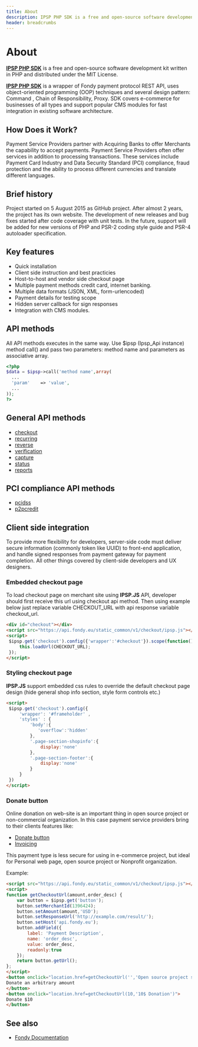 ```yaml
---
title: About
description: IPSP PHP SDK is a free and open-source software development kit written in PHP and distributed under the MIT License
header: breadcrumbs
---
```


# About

[**IPSP PHP SDK**]({{site.url}}) is a free and open-source software development kit written in PHP and distributed under the MIT License. 

[**IPSP PHP SDK**]({{site.url}}) is a wrapper of Fondy payment protocol REST API, uses object-oriented programming (OOP) 
techniques and several design pattern: Command , Chain of Responsibility, Proxy. SDK covers e-commerce 
for businesses of all types and support popular CMS modules for fast integration in existing software architecture.


## How Does it Work?

Payment Service Providers partner with Acquiring Banks to offer Merchants the capability to 
accept payments. Payment Service Providers often offer services in addition to processing 
transactions. These services include Payment Card Industry and Data Security Standard (PCI) 
compliance, fraud protection and the ability to process different currencies and translate different languages.

## Brief history

Project started on 5 August 2015 as GitHub project. After almost 2 years, the project has its own website. 
The development of new releases and bug fixes started after code coverage with unit tests. In the future, 
support will be added for new versions of PHP and PSR-2 coding style guide and PSR-4 autoloader specification.

## Key features

- Quick installation
- Client side instruction and best practicies
- Host-to-host and vendor side checkout page
- Multiple payment methods credit card, internet banking.
- Multiple data formats (JSON, XML, form-urlencoded)
- Payment details for testing scope
- Hidden server callback for sign responses
- Integration with CMS modules.

## API methods

All API methods executes in the same way. Use $ipsp (Ipsp_Api instance) 
method call() and pass two parameters: method name and parameters as associative array.

```php
<?php
$data = $ipsp->call('method name',array(
  ...
  'param'    => 'value',
  ...
));
?>
```

<div class="row">
    <div class="col-sm-6">
    <h2>General API methods</h2>
    <nav class="cards section">
    <ul class="cards">
        <li><a href="/docs/api-methods/1.accept-purchase-hosted-payment-page.html">checkout</a></li>
        <li><a href="/docs/api-methods/3.purchase-using-card-token.html">recurring</a></li>
        <li><a href="/docs/api-methods/5.order-refund.html">reverse</a></li>
        <li><a href="/docs/api-methods/7.card-verification.html">verification</a></li>
        <li><a href="/docs/api-methods/8.order-capture.html">capture</a></li>
        <li><a href="/docs/api-methods/6.check-payment-status.html">status</a></li>
        <li><a href="/docs/api-methods/4.payment-report.html">reports</a></li>
    </ul>
    </nav>
    </div>
    <div class="col-sm-6">
        <h2>PCI compliance API methods</h2>
        <nav class="cards section">
        <ul>
            <li><a href="/docs/api-methods/2.accept-purchase-merchant-payment-page.html">pcidss</a></li>
            <li><a href="/docs/api-methods/9.p2p-card-credit.html">p2pcredit</a></li>
        </ul>
        </nav>
    </div>
</div>

## Client side integration

To provide more flexibility for developers, server-side code must deliver secure information 
(commonly token like UUID) to front-end application, and handle signed responses from payment gateway 
for payment completion. All other things covered by client-side developers and UX designers.

### Embedded checkout page

To load checkout page on merchant site using **IPSP.JS** API, developer should first receive this url using checkout api method. 
Then using example below just replace variable CHECKOUT_URL with api response variable checkout_url.

```html
<div id="checkout"></div>
<script src="https://api.fondy.eu/static_common/v1/checkout/ipsp.js"></script>
<script>
 $ipsp.get('checkout').config({'wrapper':'#checkout'}).scope(function(){
     this.loadUrl(CHECKOUT_URL);
 });
</script>
```

### Styling checkout page

**IPSP.JS** support embedded css rules to override the default checkout page design (hide general shop info section, style form controls etc.)

```html
<script>
 $ipsp.get('checkout').config({
     'wrapper': '#frameholder' ,
     'styles' : {
         'body':{
            'overflow':'hidden'
         },
         '.page-section-shopinfo':{
             display:'none'
         },
         '.page-section-footer':{
             display:'none'
         }
     }
 })
</script>
```

### Donate button

Online donation on web-site is an important thing in open source project or non-commercial organization. 
In this case payment service providers bring to their clients features like:

- [Donate button](https://en.wikipedia.org/wiki/Click-to-donate_site)
- [Invoicing](https://en.wikipedia.org/wiki/Electronic_invoicing)


This payment type is less secure for using in e-commerce project, but ideal for Personal web page, open source project or Nonprofit organization. 

Example:

```html
<script src="https://api.fondy.eu/static_common/v1/checkout/ipsp.js"></script>
<script>
function getCheckoutUrl(amount,order_desc) {
    var button = $ipsp.get('button');
    button.setMerchantId(1396424);
    button.setAmount(amount,'USD');
    button.setResponseUrl('http://example.com/result/');
    button.setHost('api.fondy.eu');
    button.addField({
        label: 'Payment Description',
        name: 'order_desc',
        value: order_desc,
        readonly:true
    });
    return button.getUrl();
};
</script>
<button onclick="location.href=getCheckoutUrl('','Open source project support')">
Donate an arbitrary amount
</button>
<button onclick="location.href=getCheckoutUrl(10,'10$ Donation')">
Donate $10
</button>
```

## See also

- [Fondy Documentation](https://docs.fondy.eu/)
